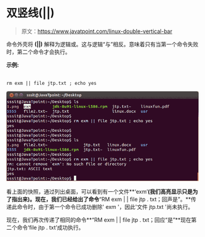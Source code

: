 # 双竖线(||)

> 原文：<https://www.javatpoint.com/linux-double-vertical-bar>

命令外壳将 **(||)** 解释为逻辑或。这与逻辑“与”相反。意味着只有当第一个命令失败时，第二个命令才会执行。

**示例:**

```

rm exm || file jtp.txt ; echo yes

```

![Linux Double Vertical Bar1](img/45fe5e2c50c34998ab3db4bbb4058f7e.png)

看上面的快照，通过列出桌面，可以看到有一个文件**‘exm’**(我们高亮显示只是为了指出来)。现在，我们已经给出了命令**“RM exm | | file jtp . txt；回声是”。**传递此命令时，由于第一个命令已成功删除' exm '，因此'文件 jtp.txt '尚未执行。

现在，我们再次传递了相同的命令**“RM exm | | file jtp . txt；回应“是”**现在第二个命令‘file jtp . txt’成功执行。